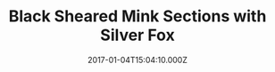 ---
title: Black Sheared Mink Sections with Silver Fox
date: 2017-01-04T15:04:10.000Z
price: 2995
sales_price: 1995
categories: ["Jacket"]
image: ["/img/uploads/2016/11/jacket.png"]
---